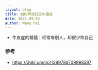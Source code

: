 ```yaml
---
layout: blog
title: 如何养成社交牛逼症
date: 2021-09-02
author: Wang Pei
---
```


- 牛皮症的精髓：经常夸别人，却很少吹自己

### 参考

- https://36kr.com/p/1389786709998597
